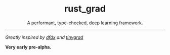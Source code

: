 <div align="center">
  
# rust_grad
A performant, type-checked, deep learning framework.

</div>

---

_Greatly inspired by [dfdx](https://github.com/coreylowman/dfdx) and [tinygrad](https://github.com/tinygrad/tinygrad)_

**Very early pre-alpha.**
